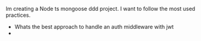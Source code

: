 Im creating a Node ts mongoose ddd project. I want to follow the most used practices.

- Whats the best approach to handle an auth middleware with jwt
-
